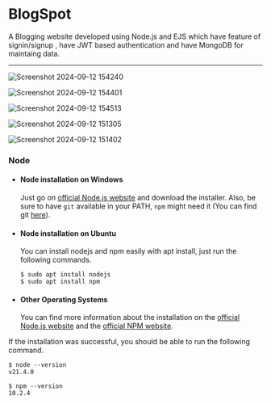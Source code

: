 # BlogSpot

A Blogging website developed using Node.js and EJS which have feature of signin/signup , have JWT based authentication and have MongoDB for maintaing data.

---

![Screenshot 2024-09-12 154240](https://github.com/user-attachments/assets/7559a2a3-2a0e-460f-8d7a-f5ce07a22e26)

![Screenshot 2024-09-12 154401](https://github.com/user-attachments/assets/b59b5e55-cbc5-401e-a049-85a71fc120bc)

![Screenshot 2024-09-12 154513](https://github.com/user-attachments/assets/12e025c9-3f83-485f-a39d-8df47ad1bd53)

![Screenshot 2024-09-12 151305](https://github.com/user-attachments/assets/fe670d99-dc2a-4c02-9be0-03e062bc83de)

![Screenshot 2024-09-12 151402](https://github.com/user-attachments/assets/9e5d2011-427e-4d85-b6fb-0f3411ed9b28)


### Node
- #### Node installation on Windows

  Just go on [official Node.js website](https://nodejs.org/) and download the installer.
Also, be sure to have `git` available in your PATH, `npm` might need it (You can find git [here](https://git-scm.com/)).

- #### Node installation on Ubuntu

  You can install nodejs and npm easily with apt install, just run the following commands.

      $ sudo apt install nodejs
      $ sudo apt install npm

- #### Other Operating Systems
  You can find more information about the installation on the [official Node.js website](https://nodejs.org/) and the [official NPM website](https://npmjs.org/).

If the installation was successful, you should be able to run the following command.

    $ node --version
    v21.4.0

    $ npm --version
    10.2.4


